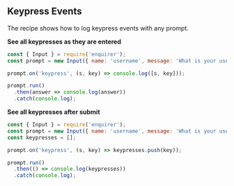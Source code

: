 ## Keypress Events

The recipe shows how to log keypress events with any prompt.

**See all keypresses as they are entered**

```js
const { Input } = require('enquirer');
const prompt = new Input({ name: 'username', message: 'What is your username?' });

prompt.on('keypress', (s, key) => console.log([s, key]));

prompt.run()
  .then(answer => console.log(answer))
  .catch(console.log);
```

**See all keypresses after submit**

```js
const { Input } = require('enquirer');
const prompt = new Input({ name: 'username', message: 'What is your username?' });
const keypresses = [];

prompt.on('keypress', (s, key) => keypresses.push(key));

prompt.run()
  .then(() => console.log(keypresses))
  .catch(console.log);
```

